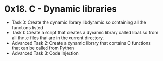 # 0x18. C - Dynamic libraries
- Task 0: Create the dynamic library libdynamic.so containing all the functions listed
- Task 1: Create a script that creates a dynamic library called liball.so from all the .c files that are in the current directory.
- Advanced Task 2: Create a dynamic library that contains C functions that can be called from Python
- Advanced Task 3: Code Injection
